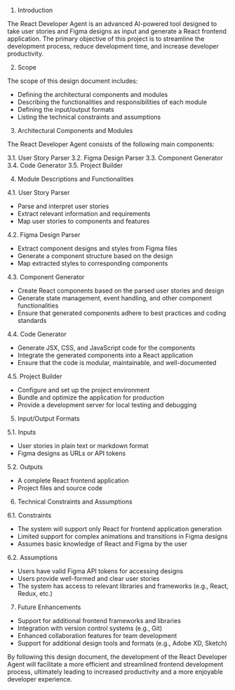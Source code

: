 1. Introduction

The React Developer Agent is an advanced AI-powered tool designed to take user stories and Figma designs as input and generate a React frontend application. The primary objective of this project is to streamline the development process, reduce development time, and increase developer productivity.

2. Scope

The scope of this design document includes:
- Defining the architectural components and modules
- Describing the functionalities and responsibilities of each module
- Defining the input/output formats
- Listing the technical constraints and assumptions

3. Architectural Components and Modules

The React Developer Agent consists of the following main components:

3.1. User Story Parser
3.2. Figma Design Parser
3.3. Component Generator
3.4. Code Generator
3.5. Project Builder

4. Module Descriptions and Functionalities

4.1. User Story Parser
- Parse and interpret user stories
- Extract relevant information and requirements
- Map user stories to components and features

4.2. Figma Design Parser
- Extract component designs and styles from Figma files
- Generate a component structure based on the design
- Map extracted styles to corresponding components

4.3. Component Generator
- Create React components based on the parsed user stories and design
- Generate state management, event handling, and other component functionalities
- Ensure that generated components adhere to best practices and coding standards

4.4. Code Generator
- Generate JSX, CSS, and JavaScript code for the components
- Integrate the generated components into a React application
- Ensure that the code is modular, maintainable, and well-documented

4.5. Project Builder
- Configure and set up the project environment
- Bundle and optimize the application for production
- Provide a development server for local testing and debugging

5. Input/Output Formats

5.1. Inputs
- User stories in plain text or markdown format
- Figma designs as URLs or API tokens

5.2. Outputs
- A complete React frontend application
- Project files and source code

6. Technical Constraints and Assumptions

6.1. Constraints
- The system will support only React for frontend application generation
- Limited support for complex animations and transitions in Figma designs
- Assumes basic knowledge of React and Figma by the user

6.2. Assumptions
- Users have valid Figma API tokens for accessing designs
- Users provide well-formed and clear user stories
- The system has access to relevant libraries and frameworks (e.g., React, Redux, etc.)

7. Future Enhancements

- Support for additional frontend frameworks and libraries
- Integration with version control systems (e.g., Git)
- Enhanced collaboration features for team development
- Support for additional design tools and formats (e.g., Adobe XD, Sketch)

By following this design document, the development of the React Developer Agent will facilitate a more efficient and streamlined frontend development process, ultimately leading to increased productivity and a more enjoyable developer experience.
